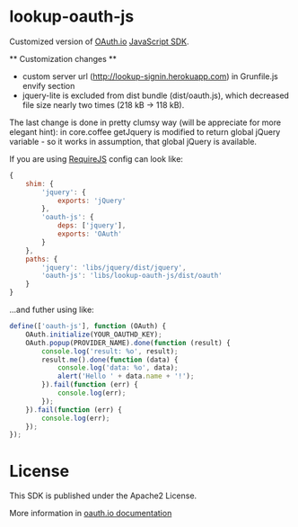 lookup-oauth-js
===============

Customized version of [OAuth.io](https://oauth.io) [JavaScript SDK](https://github.com/oauth-io/oauth-js). 

** Customization changes **
- custom server url (http://lookup-signin.herokuapp.com) in Grunfile.js envify section
- jquery-lite is excluded from dist bundle (dist/oauth.js), which decreased file size nearly two times (218 kB -> 118 kB). 

The last change is done in pretty clumsy way (will be appreciate for more elegant hint): in core.coffee getJquery is modified to return global jQuery variable - so it works in assumption, that global jQuery is available. 

If you are using [RequireJS](http://requirejs.org/) config can look like:

```javascript
{
    shim: {
        'jquery': {
            exports: 'jQuery'
        },
        'oauth-js': {
            deps: ['jquery'],
            exports: 'OAuth'
        }
    },
    paths: {
        'jquery': 'libs/jquery/dist/jquery',
        'oauth-js': 'libs/lookup-oauth-js/dist/oauth'
    }
}
 ```
 
...and futher using like:

```javascript
define(['oauth-js'], function (OAuth) {
    OAuth.initialize(YOUR_OAUTHD_KEY);
    OAuth.popup(PROVIDER_NAME).done(function (result) {
        console.log('result: %o', result);
        result.me().done(function (data) {
            console.log('data: %o', data);
            alert('Hello ' + data.name + '!');
        }).fail(function (err) {
            console.log(err);
        });
    }).fail(function (err) {
        console.log(err);
    });
});
 ```

License
=======

This SDK is published under the Apache2 License.

More information in [oauth.io documentation](http://oauth.io/#/docs)
